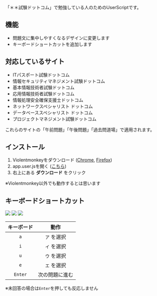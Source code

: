 「＊＊試験ドットコム」で勉強している人のためのUserScriptです。


## 機能
- 問題文に集中しやすくなるデザインに変更します
- キーボードショートカットを追加します


## 対応しているサイト
- ITパスポート試験ドットコム
- 情報セキュリティマネジメント試験ドットコム
- 基本情報技術者試験ドットコム
- 応用情報技術者試験ドットコム
- 情報処理安全確保支援士ドットコム
- ネットワークスペシャリスト ドットコム
- データベーススペシャリスト ドットコム
- プロジェクトマネジメント試験ドットコム

これらのサイトの「午前問題」「午後問題」「過去問道場」で適用されます。


## インストール
1. Violentmonkeyをダウンロード ([Chrome][violentmonkey-chrome], [Firefox][violentmonkey-firefox])
2. app.user.jsを開く ([こちら][app.user.js])
3. 右上にある **ダウンロード** をクリック

※Violentmonkey以外でも動作するとは思います


## キーボードショートカット
![](https://img.shields.io/badge/%E5%8D%88%E5%89%8D%E5%95%8F%E9%A1%8C-%E5%AF%BE%E5%BF%9C-green.svg?longCache=true&style=flat)
![](https://img.shields.io/badge/%E5%8D%88%E5%BE%8C%E5%95%8F%E9%A1%8C-%E9%9D%9E%E5%AF%BE%E5%BF%9C-red.svg?longCache=true&style=flat)
![](https://img.shields.io/badge/%E9%81%8E%E5%8E%BB%E5%95%8F%E9%81%93%E5%A0%B4-%E5%AF%BE%E5%BF%9C-green.svg?longCache=true&style=flat)

| キーボード | 動作 |
| :-: | :-: |
| `a` | `ア` を選択 |
| `i` | `イ` を選択 |
| `u` | `ウ` を選択 |
| `e` | `エ` を選択 |
| `Enter` | 次の問題に進む |

※未回答の場合は`Enter`を押しても反応しません


<!-- links -->
[violentmonkey-chrome]: https://chrome.google.com/webstore/detail/violentmonkey/jinjaccalgkegednnccohejagnlnfdag
[violentmonkey-firefox]: https://addons.mozilla.org/ja/firefox/addon/violentmonkey/
[app.user.js]: https://github.com/ozelotjp/dotcom-js/raw/master/app.user.js
